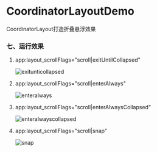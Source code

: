 # CoordinatorLayoutDemo
 CoordinatorLayout打造折叠悬浮效果

### 七、运行效果

1. app:layout_scrollFlags="scroll|exitUntilCollapsed"

   ![exitunticollapsed](gif/exitunticollapsed.gif)

2. app:layout_scrollFlags="scroll|enterAlways"

   ![enteralways](gif/enteralways.gif)

3. app:layout_scrollFlags="scroll|enterAlwaysCollapsed"

   ![enteralwayscollapsed](gif/enteralwayscollapsed.gif)

4. app:layout_scrollFlags="scroll|snap"

   ![snap](gif/snap.gif)




